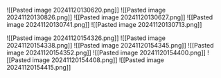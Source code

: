 ![[Pasted image 20241120130620.png]]
![[Pasted image 20241120130826.png]]
![[Pasted image 20241120130627.png]]
![[Pasted image 20241120130741.png]]
![[Pasted image 20241120130713.png]]

![[Pasted image 20241120154326.png]]
![[Pasted image 20241120154338.png]]
![[Pasted image 20241120154345.png]]
![[Pasted image 20241120154352.png]]
![[Pasted image 20241120154400.png]]
![[Pasted image 20241120154408.png]]
![[Pasted image 20241120154415.png]]